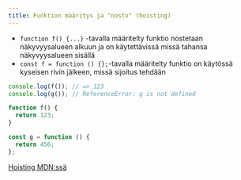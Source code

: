 ```yaml
---
title: Funktion määritys ja "nosto" (hoisting)
---
```


* `function f() {...}` -tavalla määritelty funktio nostetaan näkyvyysalueen alkuun ja on käytettävissä missä tahansa näkyvyysalueen sisällä
* `const f = function () {};`-tavalla määritelty funktio on käytössä kyseisen rivin jälkeen, missä sijoitus tehdään

```js
console.log(f()); // => 123
console.log(g()); // ReferenceError: g is not defined

function f() {
  return 123;
}

const g = function () {
  return 456;
};
```

[Hoisting MDN:ssä](https://developer.mozilla.org/en-US/docs/Glossary/Hoisting)
